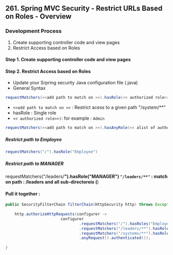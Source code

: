 ## 261. Spring MVC Security - Restrict URLs Based on Roles - Overview

### Development Process 
1. Create supporting controller code and view pages 
2. Restrict Access based on Roles 

#### Step 1. Create supporting controller code and view pages 

#### Step 2. Restrict Access based on Roles 
* Update your Srpring security Java configuration file (.java)
* General Syntax 
```java
requestMatchers(<<add path to match on >>).hasRole(<< authorized role>>) 

```
* `<<add path to match on >>` : Restrict acess to a given path "/system/**"
* hasRole : Single role 
* `<< authorized role>>)`: for example : `Admin`

```java
requestMatchers(<<add path to match on >>).hasAnyRole(<< alist of authorized roles>>)

```

##### Restrict path to Employee 
```java
requestMatchers("/").hasRole("Employee")
```
##### Restrict path to MANAGER 
requestMatchers("/leaders/**").hasRole("MANAGER")
`"/leaders/**"` : match on path : /leaders and all sub-directoreis (**)


#### Pull it together : 
```java
public SecurityFilterChain filterChain(HttpSecurity http) throws Exception {
    
    http.authorizeHttpRequests(configurer -> 
                        configurer
                                .requestMatchers("/").hasRoles("Employee")
                                .requestMatchers("/leaders/**").hasRole("MANAGER")
                                .requestMatchers("/systems/**").hasRole("ADMIN")
                                .anyRequest().authenticated()); 
    
}
```